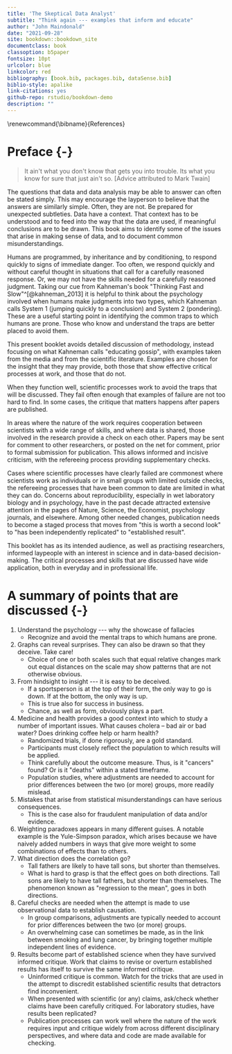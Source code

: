 ```yaml
--- 
title: 'The Skeptical Data Analyst'
subtitle: "Think again --- examples that inform and educate"
author: "John Maindonald"
date: "2021-09-28"
site: bookdown::bookdown_site
documentclass: book
classoption: b5paper
fontsize: 10pt
urlcolor: blue
linkcolor: red
bibliography: [book.bib, packages.bib, dataSense.bib]
biblio-style: apalike
link-citations: yes
github-repo: rstudio/bookdown-demo
description: ""
---
```




\renewcommand{\bibname}{References}

# Preface {-}

> It ain't what you don't know that gets you into trouble.
> Its what you know for sure that just ain't so.
> [Advice attributed to Mark Twain]

The questions that data and data analysis may be able to answer can 
often be stated simply. This may encourage the layperson to believe 
that the answers are similarly simple. Often, they are not. Be 
prepared for unexpected subtleties. Data have a context.  That 
context has to be understood and to feed into the way that the data 
are used, if meaningful conclusions are to be drawn.  This book 
aims to identify some of the issues that arise in making sense of 
data, and to document common misunderstandings.

Humans are programmed, by inheritance and by conditioning, to
respond quickly to signs of immediate danger.  Too often, we
respond quickly and without careful thought in situations that
call for a carefully reasoned response.  Or, we may not have
the skills needed for a carefully reasoned judgment.  Taking
our cue from Kahneman's book "Thinking Fast and Slow"^[@kahneman_2013]
it is helpful to think about the psychology involved when 
humans make judgments into two types, which Kahneman calls System 1 
(jumping quickly to a conclusion) and System 2 (pondering). 
These are a useful starting point in identifying the common traps
to which humans are prone.  Those who know and understand the traps
are better placed to avoid them.

This present booklet avoids detailed discussion of methodology,
instead focusing on what Kahneman calls "educating gossip", with
examples taken from the media and from the scientific literature.
Examples are chosen for the insight that they may provide, both
those that show effective critical processes at work, and those
that do not.

When they function well, scientific processes work to avoid the
traps that will be discussed.  They fail often enough that
examples of failure are not too hard to find.  In some cases,
the critique that matters happens after papers are published.

In areas where the nature of the work requires cooperation between 
scientists with a wide range of skills, and where data is shared, 
those involved in the research provide a check on each other.
Papers may be sent for comment to other researchers, or posted on 
the net for comment, prior to formal submission for publication.
This allows informed and incisive criticism, with the refereeing 
process providing supplementary checks.

Cases where scientific processes have clearly failed are
commonest where scientists work as individuals or in small groups
with limited outside checks, the refereeing processes that have
been common to date are limited in what they can do. Concerns
about reproducibility, especially in wet laboratory biology and
in psychology, have in the past decade attracted extensive
attention in the pages of Nature, Science, the Economist,
psychology journals, and elsewhere.  Among other needed changes,
publication needs to become a staged process that moves from 
"this is worth a second look" to "has been independently 
replicated" to "established result".

This booklet has as its intended audience, as well as practising 
researchers, informed laypeople with an interest in science and 
in data-based decision-making.  The critical processes and skills
that are discussed have wide application, both in everyday and
in professional life.

# A summary of points that are discussed  {-}

1. Understand the psychology  --- why the showcase of fallacies
    +  Recognize and avoid the mental traps to which humans are prone.
2. Graphs can reveal surprises. They can also be drawn 
so that they deceive.  Take care! 
    + Choice of one or both scales such that equal relative
    changes mark out equal distances on the scale may show 
    patterns that are not otherwise obvious.
3. From hindsight to insight --- it is easy to be deceived.
    + If a sportsperson is at the top of their form, the only 
way to go is down. If at the bottom, the only way is up.
    + This is true also for success in business.
    + Chance, as well as form, obviously plays a part.
4. Medicine and health provides a good context into which to study
a number of important issues. What causes cholera – bad air or bad water? 
 Does drinking coffee help or harm health? 
    + Randomized trials, if done rigorously, are a gold standard.
    + Participants must closely reflect the population to which
results will be applied.
    + Think carefully about the outcome measure.  Thus, is it
    "cancers" found?  Or is it "deaths" within a stated timeframe.
    + Population studies, where adjustments are needed 
to account for prior differences between the two (or more)
groups, more readily mislead.
5. Mistakes that arise from statistical misunderstandings
can have serious consequences.
    + This is the case also for fraudulent manipulation of
    data and/or evidence.
6. Weighting paradoxes appears in many different guises.
A notable example is the Yule-Simpson paradox, which arises 
because we have naively added numbers in ways that give more 
weight to some combinations of effects than to others. 
7. What direction does the correlation go? 
    + Tall fathers are likely to have tall sons, but shorter than themselves. 
    + What is hard to grasp is that the effect goes on both directions.
Tall sons are likely to have tall fathers, but shorter than themselves.
The phenomenon known as "regression to the mean", 
goes in both directions.
8. Careful checks are needed when the attempt is made to use
observational data to establish causation.
    + In group comparisons, adjustments are typically needed 
to account for prior differences between the two (or more)
groups.
    + An overwhelming case can sometimes be made, as in the link
    between smoking and lung cancer, by bringing together multiple 
    independent lines of evidence.
9. Results become part of established science when they have
survived informed critique. Work that claims to revise or overturn
established results has itself to survive the same informed critique.
    + Uninformed critique is common.  Watch for the 
tricks that are used in the attempt to discredit established
scientific results that detractors find inconvenient.
    + When presented with scientific (or any) claims, ask/check
    whether claims have been carefully critiqued.  For laboratory
    studies, have results been replicated?
    + Publication processes can work well where the nature of the 
    work requires input and critique widely from across different 
    disciplinary perspectives, and where data and code are made
    available for checking.



